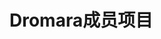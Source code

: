 # Dromara成员项目
<div v-html="content"></div>

<script>
import axios from 'axios';

export default {
    data() {
        return {
            content: '',
        }
    },
    async mounted() {
        try {
            const response = await axios.get('https://x-file-storage.xuyanwu.cn/assets/link/member-project-pure.md');
            this.content = response.data;
        } catch (error) {
            console.error('Failed to fetch external markdown:', error);
        }
    }
}
</script>
